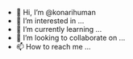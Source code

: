 - 👋 Hi, I’m @konarihuman
- 👀 I’m interested in ...
- 🌱 I’m currently learning ...
- 💞️ I’m looking to collaborate on ...
- 📫 How to reach me ...

<!---
konarihuman/konarihuman is a ✨ special ✨ repository because its `README.md` (this file) appears on your GitHub profile.
You can click the Preview link to take a look at your changes.
--->
